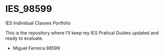 # IES_98599
IES Individual Classes Portfolio 

This is the repository where I'll keep my IES Pratical Guides updated and ready to evaluate.

- Miguel Ferreira 98599
